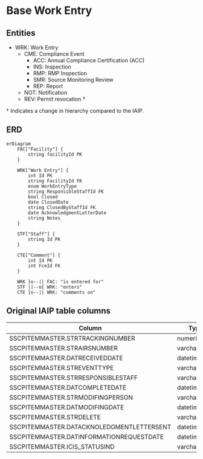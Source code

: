 # Base Work Entry

## Entities

- WRK: Work Entry
    - CME: Compliance Event
        - ACC: Annual Compliance Certification (ACC)
        - INS: Inspection
        - RMP: RMP Inspection
        - SMR: Source Monitoring Review
        - REP: Report
    - NOT: Notification
    - REV: Permit revocation †

† Indicates a change in hierarchy compared to the IAIP.

## ERD

```mermaid
erDiagram
    FAC["Facility"] {
        string facilityId PK
    }

    WRK["Work Entry"] {
        int Id PK
        string FacilityId FK
        enum WorkEntryType
        string ResponsibleStaffId FK
        bool Closed
        date ClosedDate
        string ClosedByStaffId FK
        date AcknowledgmentLetterDate
        string Notes
    }

    STF["Staff"] {
        string Id PK
    }

    CTE["Comment"] {
        int Id PK
        int FceId FK
    }

    WRK }o--|| FAC: "is entered for"
    STF ||--o{ WRK: "enters"
    CTE }o--|| WRK: "comments on"

```

## Original IAIP table columns

| Column                                    | Type         | Migrate | Destination              |
|-------------------------------------------|--------------|:-------:|--------------------------|
| SSCPITEMMASTER.STRTRACKINGNUMBER          | numeric(10)  |    ✔    | Id                       |
| SSCPITEMMASTER.STRAIRSNUMBER              | varchar(12)  |    ✔    | FacilityId               |
| SSCPITEMMASTER.DATRECEIVEDDATE            | datetime2(0) |    ✔    | *subtypes*               |
| SSCPITEMMASTER.STREVENTTYPE               | varchar(3)   |    ✔    | WorkEntryType            |
| SSCPITEMMASTER.STRRESPONSIBLESTAFF        | varchar(3)   |    ✔    | ResponsibleStaffId       |
| SSCPITEMMASTER.DATCOMPLETEDATE            | datetime2(0) |    ✔    | Closed, ClosedDate       |
| SSCPITEMMASTER.STRMODIFINGPERSON          | varchar(3)   |    ✔    | base.UpdatedById         |
| SSCPITEMMASTER.DATMODIFINGDATE            | datetime2(0) |    ✔    | base.UpdatedAt           |
| SSCPITEMMASTER.STRDELETE                  | varchar(5)   |    ✔    | base.IsDeleted           |
| SSCPITEMMASTER.DATACKNOLEDGMENTLETTERSENT | datetime2(0) |    ✔    | AcknowledgmentLetterDate |
| SSCPITEMMASTER.DATINFORMATIONREQUESTDATE  | datetime2(0) |    ✖    | *none*                   |
| SSCPITEMMASTER.ICIS_STATUSIND             | varchar      | *defer* |                          |
